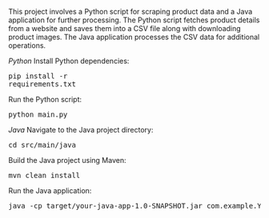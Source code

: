 This project involves a Python script for scraping product data and a Java application for further processing. The Python script fetches product details from a website and saves them into a CSV file along with downloading product images. The Java application processes the CSV data for additional operations.


*Python*
Install Python dependencies:  <pre>pip install -r requirements.txt </pre>

Run the Python script:  <pre>python main.py </pre>

*Java*
Navigate to the Java project directory:  
<pre>cd src/main/java </pre>
Build the Java project using Maven:  
<pre>mvn clean install </pre>
Run the Java application:
<pre>java -cp target/your-java-app-1.0-SNAPSHOT.jar com.example.YourJavaApp </pre>